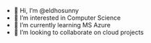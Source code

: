 - 👋 Hi, I’m @eldhosunny
- 👀 I’m interested in Computer Science
- 🌱 I’m currently learning MS Azure
- 💞️ I’m looking to collaborate on cloud projects

<!---
eldhosunny/eldhosunny is a ✨ special ✨ repository because its `README.md` (this file) appears on your GitHub profile.
You can click the Preview link to take a look at your changes.
--->
